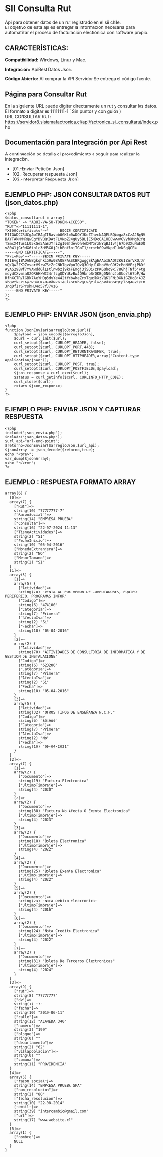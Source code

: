 # SII Consulta Rut
Api para obtener datos de un rut registrado en el sii chile.   
El objetivo de esta api es entregar la información necesaria para automatizar el proceso de facturación electrónica con software propio.

## CARACTERÍSTICAS:

**Compatibilidad:** Windows, Linux y Mac.

**Integración:** ApiRest Datos Json.

**Código Abierto:** Al comprar la API Servidor Se entrega el código fuente.

## Página para Consultar Rut

En la siguiente URL puede digitar directamente un rut y consultar los datos.   
El formato a digitar es 11111111-1  ( Sin puntos y con guión )   
URL CONSULTAR RUT: https://servidor8.sistemafactronica.cl/api/factronica_sii_consultarut/index.php

## Documentación para Integración por Api Rest

A continuación se detalla el procedimiento a seguir para realizar la integración.

-   [01.-Enviar Petición Json]
-   [02.-Recuperar respuesta Json]
-   [03.-Interpretar Respuesta Json] 


## EJEMPLO PHP: JSON CONSULTAR DATOS RUT (json_datos.php)
````
<?php
$datos_consultarut = array(
"TOKEN" => "AQUI-VA-SU-TOKEN-ACCESO",
"RUT"=>"11111111-1",
"X509Certificate"=>"-----BEGIN CERTIFICATE-----
MIIGWDCCBUCgAwIBAgIIBavbb0GKlm0wDQYJKoZIhvcNAQELBQAwga8xCzAJBgNV
BAYTAkNMMRQwEgYDVQQKDAtFLVNpZ24gUy5BLjE5MDcGA1UECwwwVGVybXMgb2Yg
TSmxX4TuS1L05xGe5AaEJYri2gI0SfdevQh4eDMYGrzNYqBJIvtj67b93XuNuEDQ
v8041jGr0dX6tnlc3HM3X0jJihBnfRniTGoT1/crb+hG9wVNpdIUvNSgQCE=
-----END CERTIFICATE-----",
"PrivKey"=>"-----BEGIN PRIVATE KEY-----
MIIEvgIBADANBgkqhkiG9w0BAQEFAASCBKgwggSkAgEAAoIBAQC2K6IZnrVXQ/Jr
vQ/Qw2ZK9ZvsarV9rw7S+ZcCNbTgvWpuIQvQ3OHyU1OboVVcG9K2cMoNVFzjPBDf
AyAS29BVf7YVAwddGlLstlnwbzj9knFEmgj3jSOi/zPKGQhq9x778GhjTNf5jotg
mdydCXvmsa8ZQR6HkWI24rfzgQDYdRvBwJQ9bnbS/QKBgDNGnzIo0Uo/l67bP/Hw
RfhXCTR/lGBk7AeYHOp3dyYe442tfdbwheZrxTgudkXzVQKlFNi0XNiGZHq8jGJZ
abQRtkLYJAyrRDuLKEUS8dN7nTeLlsGC8hRgL8qYulvcp8daOGPQCploQ4GZTyTO
JnqDfIrSPYshHU4o57fJ7vzG
-----END PRIVATE KEY-----"
);
?>
````

## EJEMPLO PHP: ENVIAR JSON (json_envia.php)
````
<?php
function JsonEnviar($arregloJson,$url){
    $payload = json_encode($arregloJson);
    $curl = curl_init($url);
    curl_setopt($curl, CURLOPT_HEADER, false);
    curl_setopt($curl, CURLOPT_PORT,443);
    curl_setopt($curl, CURLOPT_RETURNTRANSFER, true);
    curl_setopt($curl, CURLOPT_HTTPHEADER,array("Content-type: application/json"));
    curl_setopt($curl, CURLOPT_POST, true);
    curl_setopt($curl, CURLOPT_POSTFIELDS,$payload);
    $json_response = curl_exec($curl);
    $status = curl_getinfo($curl, CURLINFO_HTTP_CODE);
    curl_close($curl);
    return $json_response;
}
?>
````

## EJEMPLO PHP: ENVIAR JSON Y CAPTURAR RESPUESTA
````
<?php
include("json_envia.php");
include("json_datos.php");
$url_api="url-end-point";
$retorno=JsonEnviar($arregloJson,$url_api);
$jsonArray  = json_decode($retorno,true);
echo "<pre>";
var_dump($jsonArray);
echo "</pre>";
?>
````
 
## EJEMPLO : RESPUESTA FORMATO ARRAY
````
array(6) {
  [0]=>
  array(7) {
    ["Rut"]=>
    string(10) "77777777-7"
    ["RazonSocial"]=>
    string(14) "EMPRESA PRUEBA"
    ["Consulta"]=>
    string(16) "22-07-2024 11:13"
    ["TieneActividades"]=>
    string(2) "SI"
    ["FechaInicio"]=>
    string(10) "05-04-2016"
    ["MonedaExtranjera"]=>
    string(2) "NO"
    ["MenorTamano"]=>
    string(2) "SI"
  }
  [1]=>
  array(3) {
    [1]=>
    array(5) {
      ["Actividad"]=>
      string(70) "VENTA AL POR MENOR DE COMPUTADORES, EQUIPO PERIFERICO, PROGRAMAS INFOR"
      ["Codigo"]=>
      string(6) "474100"
      ["Categoria"]=>
      string(7) "Primera"
      ["AfectaIva"]=>
      string(2) "Si"
      ["Fecha"]=>
      string(10) "05-04-2016"
    }
    [2]=>
    array(5) {
      ["Actividad"]=>
      string(70) "ACTIVIDADES DE CONSULTORIA DE INFORMATICA Y DE GESTION DE INSTALACIONE"
      ["Codigo"]=>
      string(6) "620200"
      ["Categoria"]=>
      string(7) "Primera"
      ["AfectaIva"]=>
      string(2) "Si"
      ["Fecha"]=>
      string(10) "05-04-2016"
    }
    [3]=>
    array(5) {
      ["Actividad"]=>
      string(32) "OTROS TIPOS DE ENSEÑANZA N.C.P."
      ["Codigo"]=>
      string(6) "854909"
      ["Categoria"]=>
      string(7) "Primera"
      ["AfectaIva"]=>
      string(2) "No"
      ["Fecha"]=>
      string(10) "09-04-2021"
    }
  }
  [2]=>
  array(7) {
    [1]=>
    array(2) {
      ["Documento"]=>
      string(19) "Factura Electronica"
      ["UltimoTimbraje"]=>
      string(4) "2020"
    }
    [2]=>
    array(2) {
      ["Documento"]=>
      string(38) "Factura No Afecta O Exenta Electronica"
      ["UltimoTimbraje"]=>
      string(4) "2023"
    }
    [3]=>
    array(2) {
      ["Documento"]=>
      string(18) "Boleta Electronica"
      ["UltimoTimbraje"]=>
      string(4) "2022"
    }
    [4]=>
    array(2) {
      ["Documento"]=>
      string(25) "Boleta Exenta Electronica"
      ["UltimoTimbraje"]=>
      string(4) "2022"
    }
    [5]=>
    array(2) {
      ["Documento"]=>
      string(23) "Nota Debito Electronica"
      ["UltimoTimbraje"]=>
      string(4) "2016"
    }
    [6]=>
    array(2) {
      ["Documento"]=>
      string(24) "Nota Credito Electronica"
      ["UltimoTimbraje"]=>
      string(4) "2022"
    }
    [7]=>
    array(2) {
      ["Documento"]=>
      string(31) "Boleta De Terceros Electronicas"
      ["UltimoTimbraje"]=>
      string(4) "2024"
    }
  }
  [3]=>
  array(9) {
    ["rut"]=>
    string(8) "77777777"
    ["dv"]=>
    string(1) "7"
    ["fecha"]=>
    string(10) "2019-06-11"
    ["calle"]=>
    string(12) "ALAMEDA 340"
    ["numero"]=>
    string(3) "199"
    ["bloque"]=>
    string(0) ""
    ["departamento"]=>
    string(2) "62"
    ["villapoblacion"]=>
    string(0) ""
    ["comuna"]=>
    string(11) "PROVIDENCIA"
  }
  [4]=>
  array(5) {
    ["razon_social"]=>
    string(14) "EMPRESA PRUEBA SPA"
    ["num_resolucion"]=>
    string(2) "80"
    ["fecha_resolucion"]=>
    string(10) "22-08-2014"
    ["email"]=>
    string(39) "intercambio@gmail.com"
    ["url"]=>
    string(17) "www.website.cl"
  }
  [5]=>
  array(1) {
    ["nombre"]=>
    NULL
  }
}
````
